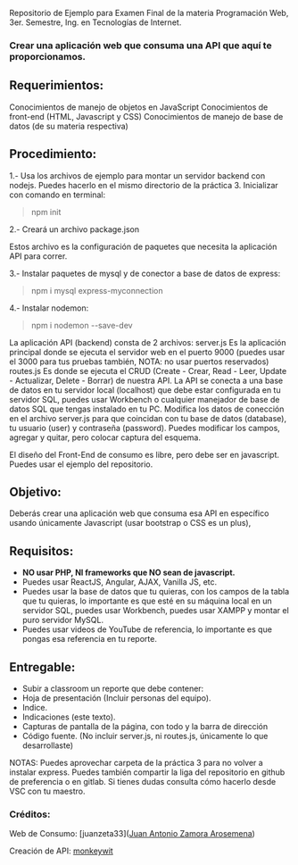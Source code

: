 Repositorio de Ejemplo para Examen Final de la materia Programación Web, 3er. Semestre, Ing. en Tecnologías de Internet.

### Crear una aplicación web que consuma una API que aquí te proporcionamos.

## Requerimientos:
Conocimientos de manejo de objetos en JavaScript
Conocimientos de front-end (HTML, Javascript y CSS)
Conocimientos de manejo de base de datos (de su materia respectiva)

## Procedimiento:

1.- Usa los archivos de ejemplo para montar un servidor backend con nodejs. Puedes hacerlo en el mismo directorio de la práctica 3.
Inicializar con comando en terminal:

> npm init

2.- Creará un archivo package.json

Estos archivo es la configuración de paquetes que necesita la aplicación API para correr.

3.- Instalar paquetes de mysql y de conector a base de datos de express:

> npm i mysql express-myconnection

4.- Instalar nodemon:

> npm i nodemon --save-dev

La aplicación API (backend) consta de 2 archivos:
server.js Es la aplicación principal donde se ejecuta el servidor web en el puerto 9000 (puedes usar el 3000 para tus pruebas también, NOTA: no usar puertos reservados)
routes.js Es donde se ejecuta el CRUD (Create - Crear, Read - Leer, Update - Actualizar, Delete - Borrar) de nuestra API.
La API se conecta a una base de datos en tu servidor local (localhost) que debe estar configurada en tu servidor SQL, puedes usar Workbench o cualquier manejador de base de datos SQL que tengas instalado en tu PC. Modifica los datos de conección en el archivo server.js para que coincidan con tu base de datos (database), tu usuario (user) y contraseña (password). Puedes modificar los campos, agregar y quitar, pero colocar captura del esquema.

El diseño del Front-End de consumo es libre, pero debe ser en javascript. Puedes usar el ejemplo del repositorio.

## Objetivo:
Deberás crear una aplicación web que consuma esa API en específico usando únicamente Javascript (usar bootstrap o CSS es un plus), 

## Requisitos:
- **NO usar PHP, NI frameworks que NO sean de javascript.**
- Puedes usar ReactJS, Angular, AJAX, Vanilla JS, etc.
- Puedes usar la base de datos que tu quieras, con los campos de la tabla que tu quieras, lo importante es que esté en su máquina local en un servidor SQL, puedes usar Workbench, puedes usar XAMPP y montar el puro servidor MySQL.
- Puedes usar videos de YouTube de referencia, lo importante es que pongas esa referencia en tu reporte.

## Entregable:
- Subir a classroom un reporte que debe contener:
- Hoja de presentación (Incluir personas del equipo).
- Indice.
- Indicaciones (este texto).
- Capturas de pantalla de la página, con todo y la barra de dirección
- Código fuente. (No incluir server.js, ni routes.js, únicamente lo que desarrollaste)

NOTAS: Puedes aprovechar carpeta de la práctica 3 para no volver a instalar express.
Puedes también compartir la liga del repositorio en github de preferencia o en gitlab. Si tienes dudas consulta cómo hacerlo desde VSC con tu maestro.

### Créditos:
Web de Consumo: [juanzeta33]([Juan Antonio Zamora Arosemena](https://github.com/juanzeta33))

Creación de API: [monkeywit]([monkeywit](https://github.com/monkeywit))
